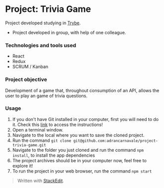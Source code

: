 # Project: Trivia Game

Project developed studying in [Trybe](https://www.betrybe.com/).

- Project developed in group, with help of one colleague.

### Technologies and tools used
- React
- Redux
- SCRUM / Kanban

### Project objective

Development of a game that, throughout consumption of an API, allows the user to play an game of trivia questions.

### Usage

1. If you don't have Git installed in your computer, first you will need to do it. Check this [link](https://git-scm.com/book/en/v2/Getting-Started-Installing-Git) to access the instructions!
2. Open a terminal window.
3. Navigate to the local where you want to save the cloned project.
4. Run the command `git clone git@github.com:adrancarnavale/project-trivia-game.git`
5. Navigate to the folder you just cloned and run the command `npm install`, to install the app dependencies
6. The project archives should be in your computer now, feel free to explore it!
7. To run the project in your web browser, run the command `npm start`

> Written with [StackEdit](https://stackedit.io/).
